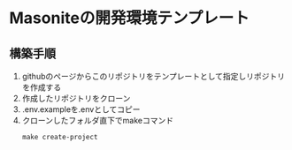 # Masoniteの開発環境テンプレート

## 構築手順

1. githubのページからこのリポジトリをテンプレートとして指定しリポジトリを作成する
1. 作成したリポジトリをクローン
1. .env.exampleを.envとしてコピー
1. クローンしたフォルダ直下でmakeコマンド
    ```
    make create-project
    ```
